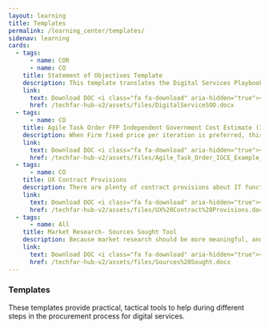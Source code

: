 ```yaml
---
layout: learning
title: Templates
permalink: /learning_center/templates/
sidenav: learning
cards:
  - tags:
      - name: COR
      - name: CO
    title: Statement of Objectives Template
    description: This template translates the Digital Services Playbook into an SOO requirements document. It even includes questions for the vendor that they must answer in their quote or proposal.
    link:
      text: Download DOC <i class="fa fa-download" aria-hidden="true"></i>
      href: /techfar-hub-v2/assets/files/DigitalServiceSOO.docx
  - tags:
      - name: CO
    title: Agile Task Order FFP Independent Government Cost Estimate (IGCE) Template Example
    description: When Firm fixed price per iteration is preferred, this template shows you how to create your estimate.
    link:
      text: Download DOC <i class="fa fa-download" aria-hidden="true"></i>
      href: /techfar-hub-v2/assets/files/Agile_Task_Order_IGCE_Example_Sec_508_Remediated.docx
  - tags:
      - name: CO
    title: UX Contract Provisions
    description: There are plenty of contract provisions about IT functionality, but there is a gap when it comes to provisions that address how well the technology is built for and around humans. Gap filled.
    link:
      text: Download DOC <i class="fa fa-download" aria-hidden="true"></i>
      href: /techfar-hub-v2/assets/files/UX%20Contract%20Provisions.docx
  - tags:
      - name: All
    title: Market Research- Sources Sought Tool
    description: Because market research should be more meaningful, and should take less time for both vendors and Government.
    link:
      text: Download DOC <i class="fa fa-download" aria-hidden="true"></i>
      href: /techfar-hub-v2/assets/files/Sources%20Sought.docx
---
```

### Templates

These templates provide practical, tactical tools to help during different steps in the procurement process for digital services.
